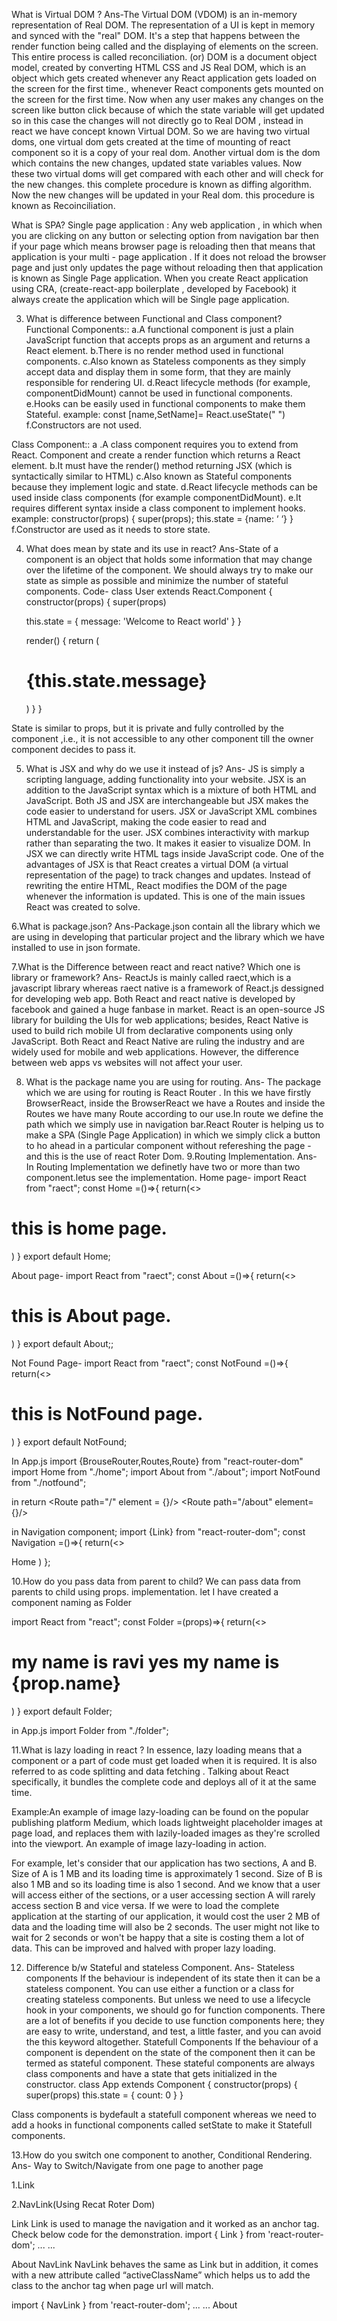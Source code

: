   What is Virtual DOM ?
  Ans-The Virtual DOM (VDOM) is an in-memory representation of Real DOM. The representation of a UI is kept in memory and synced with the "real" DOM. It's a step that happens between the render function being called and the displaying of elements on the screen. This entire process is called reconciliation. (or) DOM is a document object model, created by converting HTML CSS and JS Real DOM, which is an object which gets created whenever any React application gets loaded on the screen for the first time., whenever React components gets mounted on the screen for the first time. Now when any user makes any changes on the screen like button click because of which the state variable will get updated so in this case the changes will not directly go to Real DOM , instead in react we have concept known Virtual DOM. So we are having two virtual doms, one virtual dom gets created at the time of mounting of react component so it is a copy of your real dom. Another virtual dom is the dom which contains the new changes, updated state variables values. Now these two virtual doms will get compared with each other and will check for the new changes. this complete procedure is known as diffing algorithm. Now the new changes will be updated in your Real dom. this procedure is known as Recoinciliation.
 

What is SPA?
Single page application : Any web application , in which when you are clicking on any button or selecting option from navigation bar then if your page which means browser page is reloading then that means that application is your multi - page application . If it does not reload the browser page and just only updates the page without reloading then that application is known as Single Page application. When you create React application using CRA, (create-react-app boilerplate , developed by Facebook) it always create the application which will be Single page application.

3. What is difference between Functional and Class component?
Functional Components::
  a.A functional component is just a plain JavaScript function that accepts props as an argument and returns a React element.
  b.There is no render method used in functional components.
 c.Also known as Stateless components as they simply accept data and display them in some form, that they are mainly responsible for rendering UI.
 d.React lifecycle methods (for example, componentDidMount) cannot be used in functional components.
 e.Hooks can be easily used in functional components to make them Stateful. example: const [name,SetName]= React.useState(" ")
 f.Constructors are not used.

Class Component::
a .A class component requires you to extend from React. Component and create a render function which returns a React element.
b.It must have the render() method returning JSX (which is syntactically similar to HTML)
c.Also known as Stateful components because they implement logic and state.
d.React lifecycle methods can be used inside class components (for example componentDidMount).
e.It requires different syntax inside a class component to implement hooks. example: constructor(props) { super(props); this.state = {name: ‘ ‘} }
f.Constructor are used as it needs to store state.

4. What does mean by state and its use in react?
Ans-State of a component is an object that holds some information that may change over the lifetime of the component. We should always try to make our state as simple as possible and minimize the number of stateful components.
Code-
class User extends React.Component {
    constructor(props) {
      super(props)

      this.state = {
        message: 'Welcome to React world'
      }
    }

    render() {
      return (
        <div>
          <h1>{this.state.message}</h1>
        </div>
      )
    }
  }

  State is similar to props, but it is private and fully controlled by the component ,i.e., it is not accessible to any other component till the owner component decides to pass it.

  5. What is JSX and why do we use it instead of js?
  Ans- JS is simply a scripting language, adding functionality into your website. JSX is an addition to the JavaScript syntax which is a mixture of both HTML and JavaScript. Both JS and JSX are interchangeable but JSX makes the code easier to understand for users.
JSX or JavaScript XML combines HTML and JavaScript, making the code easier to read and understandable for the user. JSX combines interactivity with markup rather than separating the two. It makes it easier to visualize DOM. In JSX we can directly write HTML tags inside JavaScript code. One of the advantages of JSX is that React creates a virtual DOM (a virtual representation of the page) to track changes and updates. Instead of rewriting the entire HTML, React modifies the DOM of the page whenever the information is updated. This is one of the main issues React was created to solve.

6.What is package.json?
Ans-Package.json contain all the library which we are using in developing that particular project and the library which we have installed to use in json formate.

7.What is the Difference between react and react native? Which one is library or framework?
Ans- ReactJs is mainly called raect,which is a javascript library whereas raect native is a framework of React.js dessigned for developing web app. 
  Both React and react native is developed by facebook and gained a huge fanbase in market.
  React is an open-source JS library for building the UIs for web applications; besides, React Native is used to build rich mobile UI from declarative components using only JavaScript. Both React and React Native are ruling the industry and are widely used for mobile and web applications. However, the difference between web apps vs websites will not affect your user.

8. What is the package name you are using for routing.
Ans- The package which we are using for routing is React Router .
    In this we have firstly BrowserReact, inside the BrowserReact we have a Routes and inside the Routes we have many Route according to our use.In route we define the path which we simply use in navigation bar.React Router is helping us to make a SPA (Single Page Application) in which we simply click a button to ho ahead in a particular component without refereshing the page -and this is the use of react Roter Dom.
9.Routing Implementation.
Ans- In Routing Implementation we definetly have two or more than two component.letus see the implementation.
 Home page-
 import React from "raect";
 const Home =()=>{
  return(<>
  <h1> this is home page.
  </h1>)
 }
 export default Home;

 About page-
 import React from "raect";
 const About =()=>{
  return(<>
  <h1> this is About page.
  </h1>)
 }
 export default About;;

 Not Found Page-
 import React from "raect";
 const NotFound =()=>{
  return(<>
  <h1> this is NotFound page.
  </h1>)
 }
 export default NotFound;

 In App.js
 import {BrouseRouter,Routes,Route} from "react-router-dom"
 import Home from "./home";
 import About from "./about";
 import NotFound from "./notfound";

 in return 
 <BrouseRouter>
 <Routes>
 <Route path="/" element = {<Home/>}/>
 <Route path="/about" element={<About/>}/> 
 </Routes>
 </BrouseRouter>

in Navigation component;
import {Link} from "react-router-dom";
const Navigation =()=>{
  return(<>
  <Link to ="./" >Home<Link>
  </Link>)
};


10.How do you pass data from parent to child?
We can pass data from parents to child using props.
implementation.
let  I have created a component naming as Folder

import React from "react";
const Folder =(props)=>{
  return(<>
  <h1> my name is ravi
  yes my name is {prop.name}
  </h1>)
}
export default Folder;

in App.js
import Folder from "./folder";
<Folder name={ravi}/>

11.What is lazy loading in react ?
In essence, lazy loading means that a component or a part of code must get loaded when it is required. It is also referred to as code splitting and data fetching . Talking about React specifically, it bundles the complete code and deploys all of it at the same time.

Example:An example of image lazy-loading can be found on the popular publishing platform Medium, which loads lightweight placeholder images at page load, and replaces them with lazily-loaded images as they're scrolled into the viewport. An example of image lazy-loading in action.

For example, let's consider that our application has two sections, A and B. Size of A is 1 MB and its loading time is approximately 1 second. Size of B is also 1 MB and so its loading time is also 1 second. And we know that a user will access either of the sections, or a user accessing section A will rarely access section B and vice versa. If we were to load the complete application at the starting of our application, it would cost the user 2 MB of data and the loading time will also be 2 seconds. The user might not like to wait for 2 seconds or won't be happy that a site is costing them a lot of data. This can be improved and halved with proper lazy loading.

12. Difference b/w Stateful and stateless Component.
Ans- Stateless components
 If the behaviour is independent of its state then it can be a stateless component. You can use either a function or a class for creating stateless components. But unless we need to use a lifecycle hook in your components, we should go for function components. There are a lot of benefits if you decide to use function components here; they are easy to write, understand, and test, a little faster, and you can avoid the this keyword altogether.
   Statefull Components
   If the behaviour of a component is dependent on the state of the component then it can be termed as stateful component. These stateful components are always class components and have a state that gets initialized in the constructor. class App extends Component { constructor(props) { super(props) this.state = { count: 0 } }

   Class components is bydefault a statefull component whereas we need to add a hooks in functional components called setState to make it Statefull components.

13.How do you switch one component to another, Conditional Rendering.
Ans-
Way to Switch/Navigate from one page to another page

1.Link

2.NavLink(Using Recat Roter Dom)


Link Link is used to manage the navigation and it worked as an anchor tag. Check below code for the demonstration. import { Link } from 'react-router-dom'; ... ...

About
NavLink NavLink behaves the same as Link but in addition, it comes with a new attribute called “activeClassName” which helps us to add the class to the anchor tag when page url will match.

import { NavLink } from 'react-router-dom'; ... ... About   